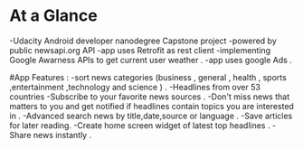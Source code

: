 # At a Glance
-Udacity Android developer nanodegree Capstone project
-powered  by public newsapi.org API
-app uses Retrofit as rest client
-implementing Google Awarness APIs to get current user weather .
-app uses google Ads .


#App Features :
-sort news categories (business , general , health , sports ,entertainment ,technology and science ) .
-Headlines from over 53 countries
-Subscribe to your favorite news sources .
-Don't miss news that matters to you and get notified if headlines contain topics you are interested in .
-Advanced search news by title,date,source or language .
-Save articles for later reading.
-Create home screen widget of latest top headlines .
-Share news instantly .

